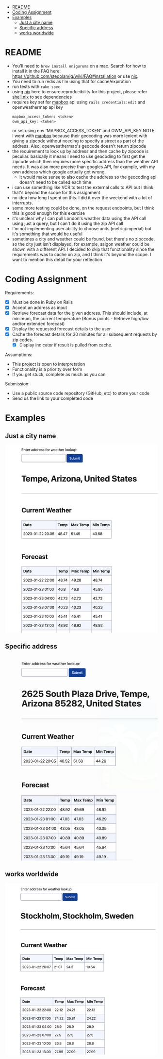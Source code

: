 - [README](#readme)
- [Coding Assignment](#coding-assignment)
- [Examples](#examples)
  - [Just a city name](#just-a-city-name)
  - [Specific address](#specific-address)
  - [works worldwide](#works-worldwide)

# README

-   You'll need to `brew install oniguruma` on a mac. Search for how to install it in the FAQ here: https://github.com/stedolan/jq/wiki/FAQ#installation or use [nix].
-   You need to run redis as I'm using that for cache/expiration
-   run tests with `rake spec`
-   using [nix] here to ensure reproducibility for this project, please refer [shell.nix](/shell.nix) to see dependencies
-   requires key set for [mapbox] api using `rails credentials:edit` and openweathermap api key <br>
    ```
    mapbox_access_token: <token>
    owm_api_key: <token>
    ```
    or set using env 'MAPBOX_ACCESS_TOKEN' and OWM_API_KEY
    NOTE: I went with [mapbox] because their geocoding was more lenient with giving a zipcode without needing to specify a street as part of the address. Also, openweathermap's geocode doesn't return zipcode
-   the requirement to look up by address and then cache by zipcode is peculiar. basically it means I need to use geocoding to first get the zipcode which then requires more specific address than the weather API needs. It was also more precise than googles API, for example, with my own address which google actually got wrong.
    -   it would make sense to also cache the address so the geocoding api doesn't need to be called each time
-   i can use something like VCR to test the external calls to API but I think that's beyond the scope for this assignment
-   no idea how long I spent on this. I did it over the weekend with a lot of interrupts.
-   some more testing could be done, on the request endpoints, but I think this is good enough for this exercise
-   it's unclear why I can pull London's weather data using the API call using just a query, but I can't do it using the zip API call
-   I'm not implementing user ability to choose units (metric/imperial) but it's something that would be useful
-   sometimes a city and weather could be found, but there's no zipccode, so the city just isn't displayed. for example, saigon weather could be shown with a different API. I decided to skip that functionality since the requirements was to cache on zip, and I think it's beyond the scope. I want to mention this detail for your reflection

[nix]: https://nixos.org/download.html
[mapbox]: https://www.mapbox.com/

# Coding Assignment

Requirements:

-   [x] Must be done in Ruby on Rails
-   [x] Accept an address as input
-   [x] Retrieve forecast data for the given address. This should include, at minimum, the
        current temperature (Bonus points - Retrieve high/low and/or extended forecast)
-   [x] Display the requested forecast details to the user
-   [x] Cache the forecast details for 30 minutes for all subsequent requests by zip codes.
    -   [x] Display indicator if result is pulled from cache.

Assumptions:

-   This project is open to interpretation
-   Functionality is a priority over form
-   If you get stuck, complete as much as you can

Submission:

-   Use a public source code repository (GitHub, etc) to store your code
-   Send us the link to your completed code

# Examples

## Just a city name

![tempe](./images/../screenshots/tempe.png)

## Specific address

![specific](./images/../screenshots/specific_address.png)

## works worldwide

![specific](./images/../screenshots/stockholm.png)

